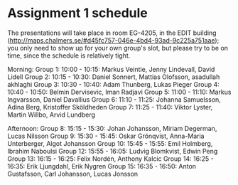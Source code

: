 # Assignment 1 schedule

The presentations will take place in room EG-4205, in the EDIT building
(http://maps.chalmers.se/#d45fc757-046e-4bd4-93ad-9c225a751aae); you
only need to show up for your own group's slot, but please try to be on
time, since the schedule is relatively tight.

Morning:
Group 1: 10:00 - 10:15: Markus Veintie, Jenny Lindevall, David Lidell
Group 2: 10:15 - 10:30: Daniel Sonnert, Mattias Olofsson, asadullah akhlaghi
Group 3: 10:30 - 10:40: Adam Thunberg, Lukas Pieger
Group 4: 10:40 - 10:50: Belmin Dervisevic, Iman Radjavi
Group 5: 11:00 - 11:10: Markus Ingvarsson, Daniel Davallius
Group 6: 11:10 - 11:25: Johanna Samuelsson, Adina Berg, Kristoffer Sköldheden
Group 7: 11:25 - 11:40: Viktor Lyster, Martin Willbo, Arvid Lundberg

Afternoon:
Group 8: 15:15 - 15:30: Johan Johansson, Miriam Degerman, Lucas Nilsson
Group 9: 15:30 - 15:45: Oskar Grönqvist, Anna-Maria Unterberger, Algot Johansson
Group 10: 15:45 - 15:55: Emil Holmberg, Ibrahim Naboulsi
Group 12: 15:55 - 16:05: Ludvig Blomkvist, Edwin Peng
Group 13: 16:15 - 16:25: Felix Nordén, Anthony Kalcic
Group 14: 16:25 - 16:35: Erik Ljungdahl, Erik Nygren
Group 15: 16:35 - 16:50: Anton Gustafsson, Carl Johansson, Lucas Jonsson
